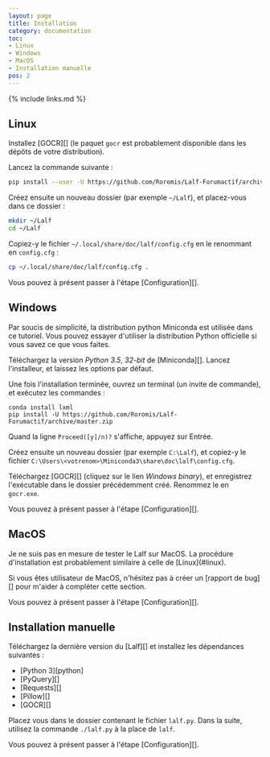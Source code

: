 ```yaml
---
layout: page
title: Installation
category: documentation
toc:
- Linux
- Windows
- MacOS
- Installation manuelle
pos: 2
---
```


{% include links.md %}

## Linux

Installez [GOCR][] (le paquet `gocr` est probablement disponible dans
les dépôts de votre distribution).

Lancez la commande suivante :

```bash
pip install --user -U https://github.com/Roromis/Lalf-Forumactif/archive/master.zip
```

Créez ensuite un nouveau dossier (par exemple `~/Lalf`), et
placez-vous dans ce dossier :

```bash
mkdir ~/Lalf
cd ~/Lalf
```

Copiez-y le fichier `~/.local/share/doc/lalf/config.cfg` en le
renommant en `config.cfg` :

```bash
cp ~/.local/share/doc/lalf/config.cfg .
```

Vous pouvez à présent passer à l'étape [Configuration][].

## Windows

<div class="information" markdown="1">
Par soucis de simplicité, la distribution python Miniconda est
utilisée dans ce tutoriel. Vous pouvez essayer d'utiliser la
distribution Python officielle si vous savez ce que vous faites.
</div>

Téléchargez la version *Python 3.5*, *32-bit* de [Miniconda][]. Lancez
l'installeur, et laissez les options par défaut.

Une fois l'installation terminée, ouvrez un terminal (un invite de
commande), et exécutez les commandes :

```batch
conda install lxml
pip install -U https://github.com/Roromis/Lalf-Forumactif/archive/master.zip
```

Quand la ligne `Proceed([y]/n)?` s'affiche, appuyez sur Entrée.

Créez ensuite un nouveau dossier (par exemple `C:\Lalf`), et copiez-y
le fichier
`C:\Users\<votrenom>\Miniconda3\share\doc\lalf\config.cfg`.

Téléchargez [GOCR][] (cliquez sur le lien *Windows binary*), et
enregistrez l'exécutable dans le dossier précédemment créé. Renommez le
en `gocr.exe`.

Vous pouvez à présent passer à l'étape [Configuration][].

## MacOS

<div class="information" markdown="1">
Je ne suis pas en mesure de tester le Lalf sur MacOS. La procédure
d'installation est probablement similaire à celle de [Linux](#linux).

Si vous êtes utilisateur de MacOS, n'hésitez pas à créer un
[rapport de bug][] pour m'aider à compléter cette section.
</div>

Vous pouvez à présent passer à l'étape [Configuration][].

## Installation manuelle

Téléchargez la dernière version du [Lalf][] et installez les
dépendances suivantes :

- [Python 3][python]
- [PyQuery][]
- [Requests][]
- [Pillow][]
- [GOCR][]

Placez vous dans le dossier contenant le fichier `lalf.py`. Dans la
suite, utilisez la commande `./lalf.py` à la place de `lalf`.

Vous pouvez à présent passer à l'étape [Configuration][].
